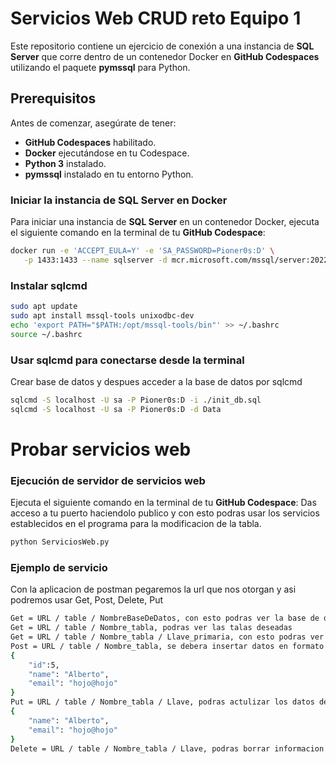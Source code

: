 # Servicios Web CRUD reto Equipo 1

Este repositorio contiene un ejercicio de conexión a una instancia de **SQL Server** que corre dentro de un contenedor Docker en **GitHub Codespaces** utilizando el paquete **pymssql** para Python.

## Prerequisitos

Antes de comenzar, asegúrate de tener:

- **GitHub Codespaces** habilitado.
- **Docker** ejecutándose en tu Codespace.
- **Python 3** instalado.
- **pymssql** instalado en tu entorno Python.

### Iniciar la instancia de SQL Server en Docker

Para iniciar una instancia de **SQL Server** en un contenedor Docker, ejecuta el siguiente comando en la terminal de tu **GitHub Codespace**:

```sh
docker run -e 'ACCEPT_EULA=Y' -e 'SA_PASSWORD=Pioner0s:D' \
   -p 1433:1433 --name sqlserver -d mcr.microsoft.com/mssql/server:2022-latest
```

### Instalar sqlcmd
```sh
sudo apt update
sudo apt install mssql-tools unixodbc-dev
echo 'export PATH="$PATH:/opt/mssql-tools/bin"' >> ~/.bashrc
source ~/.bashrc
```
### Usar sqlcmd para conectarse desde la terminal
Crear base de datos y despues acceder a la base de datos por sqlcmd
```sh
sqlcmd -S localhost -U sa -P Pioner0s:D -i ./init_db.sql
sqlcmd -S localhost -U sa -P Pioner0s:D -d Data
```

# Probar servicios web

### Ejecución de servidor de servicios web

Ejecuta el siguiente comando en la terminal de tu **GitHub Codespace**: Das acceso a tu puerto haciendolo publico y con esto podras usar los servicios establecidos en el programa para la modificacion de la tabla.

```sh
python ServiciosWeb.py

```
### Ejemplo de servicio

Con la aplicacion de postman pegaremos la url que nos otorgan y asi podremos usar 
Get, Post, Delete, Put

```sh
Get = URL / table / NombreBaseDeDatos, con esto podras ver la base de datos entera
Get = URL / table / Nombre_tabla, podras ver las talas deseadas
Get = URL / table / Nombre_tabla / Llave_primaria, con esto podras ver registros por id
Post = URL / table / Nombre_tabla, se debera insertar datos en formato Json, ejemplo
{
    "id":5,
    "name": "Alberto",
    "email": "hojo@hojo"
}
Put = URL / table / Nombre_tabla / Llave, podras actulizar los datos de cualquier usuario, se debe insertar en formato Json, ejemplo,
{
    "name": "Alberto",
    "email": "hojo@hojo"
}
Delete = URL / table / Nombre_tabla / Llave, podras borrar informacion por usuario.
```


